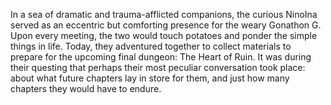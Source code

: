 <!-- title: I Like Potatoes, I Don't Like Tomatoes -->

In a sea of dramatic and trauma-afflicted companions, the curious NinoIna served as an eccentric but comforting presence for the weary Gonathon G. Upon every meeting, the two would touch potatoes and ponder the simple things in life. Today, they adventured together to collect materials to prepare for the upcoming final dungeon: The Heart of Ruin. It was during their questing that perhaps their most peculiar conversation took place: about what future chapters lay in store for them, and just how many chapters they would have to endure.